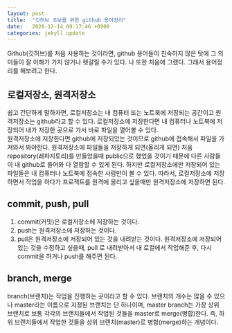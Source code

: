 ```yaml
---
layout: post
title:  "깃허브 초보를 위한 github 용어정리"
date:   2020-12-14 09:17:46 +0900
categories: jekyll update
---
```

Github(깃허브)를 처음 사용하는 것이라면, github 용어들이 친숙하지 않은 탓에 그 의미들이 잘 이해가 가지 않거나 헷갈릴 수가 있다. 
나 또한 처음에 그랬다. 그래서 용어정리를 해보려고 한다.

## 로컬저장소, 원격저장소
쉽고 간단하게 말하자면, 로컬저장소는 내 컴퓨터 또는 노트북에 저장되는 공간이고 원격저장소는 github라고 할 수 있다.
로컬저장소에 저장한다면 내 컴퓨터나 노트북에 저장되어 내가 저장한 곳으로 가서 바로 파일을 열어볼 수 있다.  
원격저장소에 저장한다면 github에 저장되있는 것이므로 github에 접속해서 파일을 가져와서 봐야한다.
원격저장소에 파일들을 저장하게 되면(올리게 되면) 처음 repository(레파지토리)를 만들었을때 public으로 했었을 것이기 때문에 다른 사람들이 내 github로 들어와 다 열람할 수 있게 된다.
하지만 로컬저장소에만 저장되어 있는 파일들은 내 컴퓨터나 노트북에 접속한 사람만이 볼 수 있다.
따라서, 로컬저장소에 저장하면서 작업을 하다가 프로젝트를 원격에 올리고 싶을때만 원격저장소에 저장하면 된다. 

## commit, push, pull
1. commit(커밋)은 로컬저장소에 저장하는 것이다.
2. push는 원격저장소에 저장하는 것이다.
3. pull은 원격저장소에 저장되어 있는 것을 내려받는 것이다. 원격저장소에 저장되어있는 것을 수정하고 싶을때, pull 로 내려받아서 내 로컬에서 작업해준 후, 다시 commit을 하거나 push를 해주면 된다.

## branch, merge
branch(브랜치)는 작업을 진행하는 곳이라고 할 수 있다. 브랜치의 개수는 많을 수 있으나 master라는 이름으로 지정된 브랜치는 단 하나이며, master branch는 가장 상위 브랜치로 보통 각각의 브랜치들에서 작업된 것들을 master로 merge(병합)한다. 즉, 하위 브랜치들에서 작업한 것들을 상위 브랜치(master)로 병합(merge)하는 개념이다.
